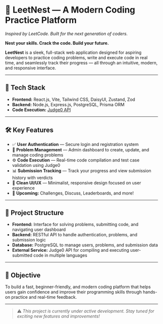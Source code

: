 # 🐣 LeetNest — A Modern Coding Practice Platform

_Inspired by LeetCode. Built for the next generation of coders._

**Nest your skills. Crack the code. Build your future.**

**LeetNest** is a sleek, full-stack web application designed for aspiring developers to practice coding problems, write and execute code in real time, and seamlessly track their progress — all through an intuitive, modern, and responsive interface.

---

## 🚀 Tech Stack

- **Frontend:** React.js, Vite, Tailwind CSS, DaisyUI, Zustand, Zod
- **Backend:** Node.js, Express.js, PostgreSQL, Prisma ORM
- **Code Execution:** [Judge0 API](https://judge0.com/)

---

## 🛠️ Key Features

- ✅ **User Authentication** — Secure login and registration system
- 🧩 **Problem Management** — Admin dashboard to create, update, and manage coding problems
- ⚙️ **Code Execution** — Real-time code compilation and test case validation using Judge0
- 📊 **Submission Tracking** — Track your progress and view submission history with verdicts
- 🔄 **Clean UI/UX** — Minimalist, responsive design focused on user experience
- 🚧 **Upcoming:** Challenges, Discuss, Leaderboards, and more!

---

## 📁 Project Structure

- **Frontend:** Interface for solving problems, submitting code, and navigating user dashboard
- **Backend:** RESTful API to handle authentication, problems, and submission logic
- **Database:** PostgreSQL to manage users, problems, and submission data
- **External Service:** Judge0 API for compiling and executing user-submitted code in multiple languages

---

## 🎯 Objective

To build a fast, beginner-friendly, and modern coding platform that helps users gain confidence and improve their programming skills through hands-on practice and real-time feedback.

---

> ⚠️ _This project is currently under active development. Stay tuned for exciting new features and improvements!_
